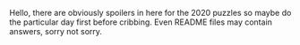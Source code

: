 Hello, there are obviously spoilers in here for the 2020 puzzles so maybe do the particular day first before cribbing. Even README files may contain answers, sorry not sorry.


